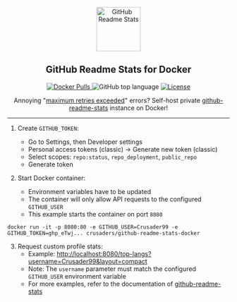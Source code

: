 <p align="center">
  <img width="100px" src="https://res.cloudinary.com/anuraghazra/image/upload/v1594908242/logo_ccswme.svg" align="center" alt="GitHub Readme Stats" />
  <h2 align="center">GitHub Readme Stats for Docker</h2>
  <p align="center">
    <a href="https://hub.docker.com/r/crusaders/github-readme-stats-docker">
      <img alt="Docker Pulls" src="https://img.shields.io/docker/pulls/crusaders/github-readme-stats-docker" />
    </a>
    <a>
      <img alt="GitHub top language" src="https://img.shields.io/github/languages/top/Crusader99/github-readme-stats-docker">
    </a>
    <a href="http://opensource.org/licenses/MIT">
      <img alt="License" src="https://img.shields.io/github/license/mdouchement/standardfile.svg" />
    </a>
  </p>
  <p align="center">Annoying "<a href="https://github.com/anuraghazra/github-readme-stats/issues/1471">maximum retries exceeded</a>" errors? Self-host private <a href="https://github.com/anuraghazra/github-readme-stats">github-readme-stats</a> instance on Docker!</p>
</p>

---

1. Create `GITHUB_TOKEN`:
   - Go to Settings, then Developer settings 
   - Personal access tokens (classic) &rarr; Generate new token (classic)
   - Select scopes: `repo:status`, `repo_deployment`, `public_repo`
   - Generate token

2. Start Docker container:
   - Environment variables have to be updated
   - The container will only allow API requests to the configured `GITHUB_USER`
   - This example starts the container on port `8080`
```
docker run -it -p 8080:80 -e GITHUB_USER=Crusader99 -e GITHUB_TOKEN=ghp_eTwj... crusaders/github-readme-stats-docker
```

3. Request custom profile stats:
   - Example: [http://localhost:8080/top-langs?username=Crusader99&layout=compact](http://localhost:8080/top-langs?username=Crusader99&layout=compact)
   - Note: The `username` parameter must match the configured `GITHUB_USER` environment variable
   - For more examples, refer to the documentation of [github-readme-stats](https://github-readme-stats.vercel.app/)
